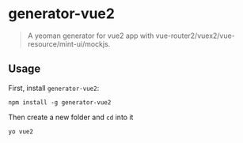 # generator-vue2

> A yeoman generator for vue2 app with vue-router2/vuex2/vue-resource/mint-ui/mockjs.

## Usage

First, install `generator-vue2`:

```shell
npm install -g generator-vue2
```

Then create a new folder and `cd` into it

```shell
yo vue2
```